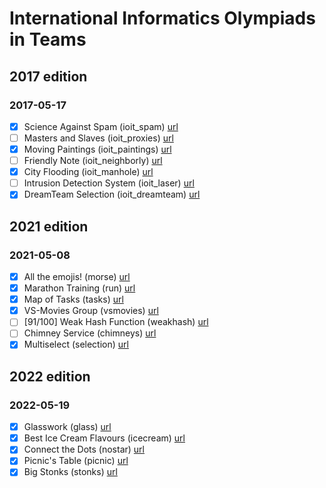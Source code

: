 # International Informatics Olympiads in Teams

## 2017 edition

### 2017-05-17
- [x] Science Against Spam (ioit_spam) [url](https://training.olinfo.it/#/task/ioit_spam/statement)
- [ ] Masters and Slaves (ioit_proxies) [url](https://training.olinfo.it/#/task/ioit_proxies/statement)
- [x] Moving Paintings (ioit_paintings) [url](https://training.olinfo.it/#/task/ioit_paintings/statement)
- [ ] Friendly Note (ioit_neighborly) [url](https://training.olinfo.it/#/task/ioit_neighborly/statement)
- [x] City Flooding (ioit_manhole) [url](https://training.olinfo.it/#/task/ioit_manhole/statement)
- [ ] Intrusion Detection System (ioit_laser) [url](https://training.olinfo.it/#/task/ioit_laser/statement)
- [x] DreamTeam Selection (ioit_dreamteam) [url](https://training.olinfo.it/#/task/ioit_dreamteam/statement)

## 2021 edition

### 2021-05-08
- [x] All the emojis! (morse) [url](https://training.olinfo.it/#/task/itoi_morse/statement)
- [x] Marathon Training (run) [url](https://training.olinfo.it/#/task/itoi_run/statement)
- [x] Map of Tasks (tasks) [url](https://training.olinfo.it/#/task/itoi_tasks/statement)
- [x] VS-Movies Group (vsmovies) [url](https://training.olinfo.it/#/task/itoi_vsmovies/statement)
- [ ] [91/100] Weak Hash Function (weakhash) [url](https://training.olinfo.it/#/task/itoi_weakhash/statement)
- [ ] Chimney Service (chimneys) [url](https://training.olinfo.it/#/task/itoi_chimneys/statement)
- [x] Multiselect (selection) [url](https://training.olinfo.it/#/task/itoi_selection/statement)

## 2022 edition

### 2022-05-19
- [x] Glasswork (glass) [url](https://training.olinfo.it/#/task/glass/statement)
- [x] Best Ice Cream Flavours (icecream) [url](https://training.olinfo.it/#/task/icecream/statement)
- [x] Connect the Dots (nostar) [url](https://training.olinfo.it/#/task/nostar/statement)
- [x] Picnic's Table (picnic) [url](https://training.olinfo.it/#/task/picnic/statement)
- [x] Big Stonks (stonks) [url](https://training.olinfo.it/#/task/stonks/statement)
